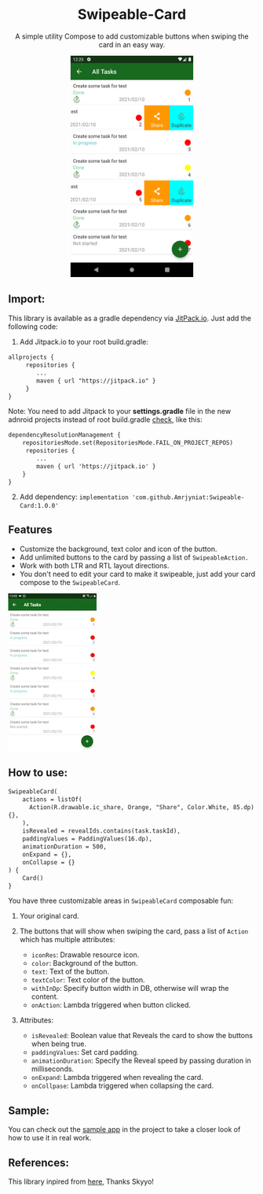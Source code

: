 <h1 align="center">Swipeable-Card</h1>

<p align="center">A simple utility Compose to add customizable buttons when swiping the card in an easy way.</p>




<p align="center">
<img src="https://github.com/Amrjyniat/Swipeable-Card/blob/master/previews/Screenshot.png" width="250" height="450"/>
</p>


## Import:

This library is available as a gradle dependency via [JitPack.io](http://JitPack.io "JitPack.io"). Just add the following code:
1. Add Jitpack.io to your root build.gradle:
```
allprojects {
     repositories {
     	...
     	maven { url "https://jitpack.io" }
     }
}
```
Note: You need to add Jitpack to your **settings.gradle** file in the new adnroid projects instead of root build.gradle [check](https://stackoverflow.com/questions/69163511/build-was-configured-to-prefer-settings-repositories-over-project-repositories-b), like this:
```
dependencyResolutionManagement {
	repositoriesMode.set(RepositoriesMode.FAIL_ON_PROJECT_REPOS)
	 repositories {
		...
		maven { url 'https://jitpack.io' }
	}
}
```

2. Add dependency:
  `implementation 'com.github.Amrjyniat:Swipeable-Card:1.0.0'`


## Features
- Customize the background, text color and icon of the button.
- Add unlimited buttons to the card by passing a list of `SwipeableAction.`
-  Work with both LTR and RTL layout directions.
- You don't need to edit your card to make it swipeable, just add your card compose to the `SwipeableCard`.

![Alt Text](https://github.com/Amrjyniat/Swipeable-Card/blob/master/previews/video.gif)

## How to use:
	SwipeableCard(
		actions = listOf(
		  Action(R.drawable.ic_share, Orange, "Share", Color.White, 85.dp){},
		),
		isRevealed = revealIds.contains(task.taskId),
		paddingValues = PaddingValues(16.dp),
		animationDuration = 500,
		onExpand = {},
		onCollapse = {}
	) { 
		Card() 
	}

You have three customizable areas in `SwipeableCard` composable fun:
1. Your original card.

2. The buttons that will show when swiping the card, pass a list of `Action` which has multiple attributes:
	- `iconRes`: Drawable resource icon.
	- `color`: Background of the button.
	- `text`: Text of the button.
	- `textColor`: Text color of the button.
	- `withInDp`: Specify button width in DB, otherwise will wrap the content. 
	- `onAction`: Lambda triggered when button clicked. 

3. Attributes:
	- `isRevealed`: Boolean value that Reveals the card to show the buttons when being true.
	- `paddingValues`: Set card padding.
	- `animationDuration`: Specify the Reveal speed by passing duration in milliseconds. 
	- `onExpand`:  Lambda triggered when revealing the card.
	- `onCollpase`:  Lambda triggered when collapsing the card.

## Sample:

You can check out the [sample app](https://github.com/Amrjyniat/Swipeable-Card/tree/master/app/src/main "sample app") in the project to take a closer look of how to use it in real work.

## References:
This library inpired from [here](https://proandroiddev.com/swipe-to-reveal-in-jetpack-compose-6ffa8928a4c2), Thanks Skyyo!
